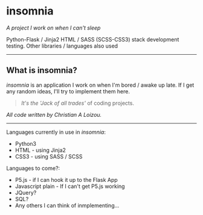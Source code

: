 # insomnia
*_A project I work on when I can't sleep_*

Python-Flask / Jinja2 HTML / SASS (SCSS-CSS3) stack development testing. Other libraries / languages also used

---
## What is insomnia?
*_insomnia_* is an application I work on when I'm bored / awake up late. If I get any random ideas, I'll try to implement them here.
> _It's the 'Jack of all trades'_ of coding projects. 

_All code written by Christian A Loizou._

---
Languages currently in use in _*insomnia*_:
* Python3
* HTML - using Jinja2
* CSS3 - using SASS / SCSS

Languages to come?:
* P5.js - if I can hook it up to the Flask App
* Javascript plain - If I can't get P5.js working
* JQuery?
* SQL?
* Any others I can think of inmplementing...